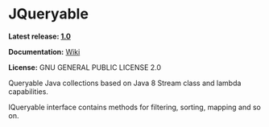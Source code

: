 JQueryable
====

**Latest release: [1.0](https://github.com/ohadlights/JQueryable/releases)**

**Documentation:** [Wiki](https://github.com/ohadlights/JQueryable/wiki)

**License:** GNU GENERAL PUBLIC LICENSE 2.0

Queryable Java collections based on Java 8 Stream class and lambda capabilities.

IQueryable interface contains methods for filtering, sorting, mapping and so on.
